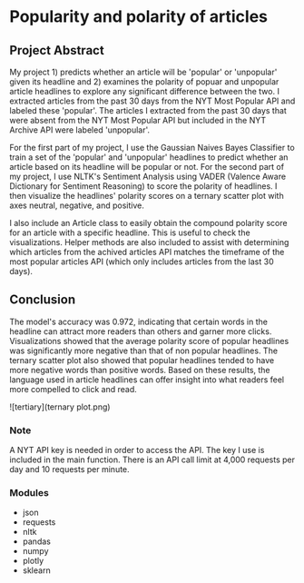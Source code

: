 # Popularity and polarity of articles

## Project Abstract

My project 1) predicts whether an article will be 'popular' or 'unpopular' given its headline and 2) examines the polarity of popuar and unpopular article headlines to explore any significant difference between the two. I extracted articles from the past 30 days from the NYT Most Popular API and labeled these 'popular'. The articles I extracted from the past 30 days that were absent from the NYT Most Popular API but included in the NYT Archive API were labeled 'unpopular'.

For the first part of my project, I use the Gaussian Naives Bayes Classifier to train a set of the 'popular' and 'unpopular' headlines to predict whether an article based on its headline will be popular or not. For the second part of my project, I use NLTK's Sentiment Analysis using VADER (Valence Aware Dictionary for Sentiment Reasoning) to score the polarity of headlines. I then visualize the headlines' polarity scores on a ternary scatter plot with axes neutral, negative, and positive.

I also include an Article class to easily obtain the compound polarity score for an article with a specific headline. This is useful to check the visualizations. Helper methods are also included to assist with determining which articles from the achived articles API matches the timeframe of the most popular articles API (which only includes articles from the last 30 days). 

## Conclusion

The model's accuracy was 0.972, indicating that certain words in the headline can attract more readers than others and garner more clicks. Visualizations showed that the average polarity score of popular headlines was significantly more negative than that of non popular headlines. The ternary scatter plot also showed that popular headlines tended to have more negative words than positive words. Based on these results, the language used in article headlines can offer insight into what readers feel more compelled to click and read.

![tertiary](ternary plot.png)

### Note

A NYT API key is needed in order to access the API. The key I use is included in the main function.
There is an API call limit at 4,000 requests per day and 10 requests per minute.

### Modules
- json
- requests
- nltk
- pandas
- numpy
- plotly
- sklearn
